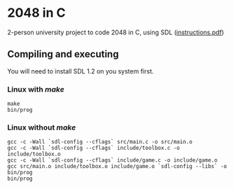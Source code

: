 # 2048 in C
2-person university project to code 2048 in C, using SDL
([instructions.pdf](https://github.com/draialexis/2048-c/files/7647069/TP_DM_subj.pdf))

## Compiling and executing
You will need to install SDL 1.2 on you system first.
### Linux with ***make***
```
make
bin/prog
```
### Linux without ***make***
```
gcc -c -Wall `sdl-config --cflags` src/main.c -o src/main.o
gcc -c -Wall `sdl-config --cflags` include/toolbox.c -o include/toolbox.o
gcc -c -Wall `sdl-config --cflags` include/game.c -o include/game.o
gcc src/main.o include/toolbox.o include/game.o `sdl-config --libs` -o bin/prog
bin/prog
```
